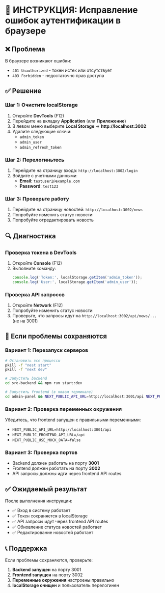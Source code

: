 # 🔧 ИНСТРУКЦИЯ: Исправление ошибок аутентификации в браузере

## ❌ Проблема
В браузере возникают ошибки:
- `401 Unauthorized` - токен истек или отсутствует
- `403 Forbidden` - недостаточно прав доступа

## ✅ Решение

### Шаг 1: Очистите localStorage
1. Откройте **DevTools** (F12)
2. Перейдите на вкладку **Application** (или **Приложение**)
3. В левом меню выберите **Local Storage** → **http://localhost:3002**
4. Удалите следующие ключи:
   - `admin_token`
   - `admin_user`
   - `admin_refresh_token`

### Шаг 2: Перелогиньтесь
1. Перейдите на страницу входа: `http://localhost:3002/login`
2. Войдите с учетными данными:
   - **Email**: `testuser2@example.com`
   - **Password**: `test123`

### Шаг 3: Проверьте работу
1. Перейдите на страницу новостей: `http://localhost:3002/news`
2. Попробуйте изменить статус новости
3. Попробуйте отредактировать новость

## 🔍 Диагностика

### Проверка токена в DevTools
1. Откройте **Console** (F12)
2. Выполните команду:
   ```javascript
   console.log('Token:', localStorage.getItem('admin_token'));
   console.log('User:', localStorage.getItem('admin_user'));
   ```

### Проверка API запросов
1. Откройте **Network** (F12)
2. Попробуйте изменить статус новости
3. Проверьте, что запросы идут на `http://localhost:3002/api/news/...` (не на 3001)

## 🚨 Если проблемы сохраняются

### Вариант 1: Перезапуск серверов
```bash
# Остановить все процессы
pkill -f "nest start"
pkill -f "next dev"

# Запустить backend
cd sro-backend && npm run start:dev

# Запустить frontend (в новом терминале)
cd admin-panel && NEXT_PUBLIC_API_URL=http://localhost:3001/api NEXT_PUBLIC_FRONTEND_API_URL=/api NEXT_PUBLIC_USE_MOCK_DATA=false npm run dev -- -p 3002
```

### Вариант 2: Проверка переменных окружения
Убедитесь, что frontend запущен с правильными переменными:
- `NEXT_PUBLIC_API_URL=http://localhost:3001/api`
- `NEXT_PUBLIC_FRONTEND_API_URL=/api`
- `NEXT_PUBLIC_USE_MOCK_DATA=false`

### Вариант 3: Проверка портов
- Backend должен работать на порту **3001**
- Frontend должен работать на порту **3002**
- API запросы должны идти через frontend API routes

## ✅ Ожидаемый результат

После выполнения инструкции:
- ✅ Вход в систему работает
- ✅ Токен сохраняется в localStorage
- ✅ API запросы идут через frontend API routes
- ✅ Обновление статуса новостей работает
- ✅ Редактирование новостей работает

## 📞 Поддержка

Если проблемы сохраняются, проверьте:
1. **Backend запущен** на порту 3001
2. **Frontend запущен** на порту 3002
3. **Переменные окружения** настроены правильно
4. **localStorage очищен** и пользователь перелогинен
